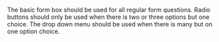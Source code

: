 The basic form box should be used for all regular form questions. Radio buttons should only be used when there is two or three options but one choice. The drop down menu should be used when there is many but on one option choice.
